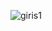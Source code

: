 ![giris1](https://github.com/ozlemakmn/haydigiyTest/assets/159441017/f11adb43-a761-450e-b6f8-27541e08480a)
